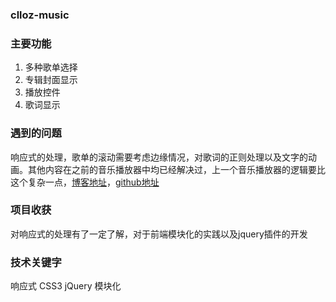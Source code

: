 ### clloz-music

### 主要功能
1. 多种歌单选择
2. 专辑封面显示
3. 播放控件
4. 歌词显示

### 遇到的问题
响应式的处理，歌单的滚动需要考虑边缘情况，对歌词的正则处理以及文字的动画。其他内容在之前的音乐播放器中均已经解决过，上一个音乐播放器的逻辑要比这个复杂一点，[博客地址](https://www.clloz.com/programming/front-end/2019/05/06/musicplayer/)，[github地址](https://github.com/Clloz/musicPlayer)

### 项目收获
对响应式的处理有了一定了解，对于前端模块化的实践以及jquery插件的开发

### 技术关键字
响应式 CSS3 jQuery 模块化


